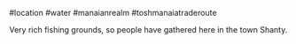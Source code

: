 #location #water #manaianrealm #toshmanaiatraderoute 

Very rich fishing grounds, so people have gathered here in the town Shanty. 